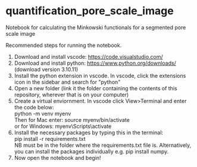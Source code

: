 # quantification_pore_scale_image
Notebook for calculating the Minkowski functionals for a segmented pore scale image

Recommended steps for running the notebook. 
1. Download and install vscode: https://code.visualstudio.com/
2. Download and install python: https://www.python.org/downloads/ (download version 3.10.11)
3. Install the python extension in vscode. In vscode, click the extensions icon in the sidebar and search for "python"
4. Open a new folder (link it the folder containing the contents of this repository, wherever that is on your computer)
5. Create a virtual enviornment. In vscode click View>Terminal and enter the code below:   
   python -m venv myenv <br>
   Then for Mac enter: source myenv/bin/activate   <br>
   or for Windows: myenv\Scripts\activate   
7. Install the necessary packages by typing this in the terminal: <br>
   pip install -r requirements.txt <br>
   NB must be in the folder where the requirements.txt file is. Alternatively, you can install the packages individually e.g. pip install numpy.
8. Now open the notebook and begin! 
